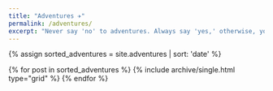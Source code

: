 ```yaml
---
title: "Adventures ✈️"
permalink: /adventures/
excerpt: "Never say 'no' to adventures. Always say 'yes,' otherwise, you'll lead a very dull life."
---
```


{% assign sorted_adventures = site.adventures | sort: 'date' %}

<div class="grid__wrapper">
  {% for post in sorted_adventures %}
    {% include archive/single.html type="grid" %}
  {% endfor %}
</div>